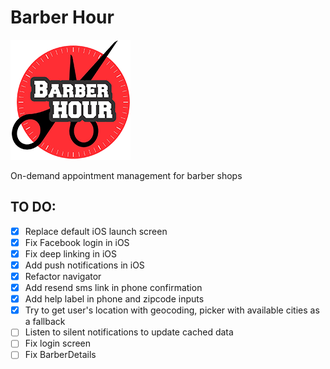 # Barber Hour
![BarberHour](android/app/src/main/res/mipmap-xxxhdpi/ic_launcher.png)

On-demand appointment management for barber shops

## TO DO:

- [x] Replace default iOS launch screen
- [x] Fix Facebook login in iOS
- [x] Fix deep linking in iOS
- [x] Add push notifications in iOS
- [x] Refactor navigator
- [x] Add resend sms link in phone confirmation
- [x] Add help label in phone and zipcode inputs
- [x] Try to get user's location with geocoding, picker with available cities as a fallback
- [ ] Listen to silent notifications to update cached data
- [ ] Fix login screen
- [ ] Fix BarberDetails
